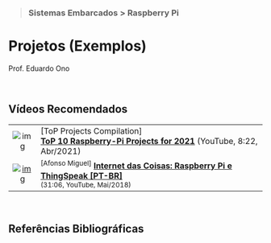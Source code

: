 > ### Sistemas Embarcados > Raspberry Pi

# Projetos (Exemplos)

Prof. Eduardo Ono

<br>

## Vídeos Recomendados

  |||
  | :-: | --- |
  | ![img](https://img.youtube.com/vi/8nq1E9ZKt7M/default.jpg) | [ToP Projects Compilation]<br>[**ToP 10 Raspberry-Pi Projects for 2021**](https://www.youtube.com/watch?v=8nq1E9ZKt7M) (YouTube, 8:22, Abr/2021)
  | [![img](https://img.youtube.com/vi/zQEGr0ItRQ4/default.jpg)](https://www.youtube.com/watch?v=zQEGr0ItRQ4) | <sup>[Afonso Miguel]</sup> [__Internet das Coisas: Raspberry Pi e ThingSpeak [PT-BR]__](https://www.youtube.com/watch?v=zQEGr0ItRQ4)<br><sub>(31:06, YouTube, Mai/2018)</sub>

<br>

## Referências Bibliográficas

<br>
